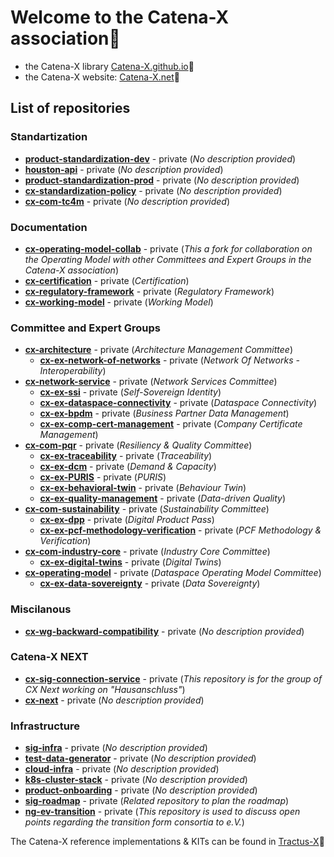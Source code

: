 # Welcome to the Catena-X association🙌

- the Catena-X library [Catena-X.github.io](https://catenax-ev.github.io/)🔗  
- the Catena-X website: [Catena-X.net](https://catena-x.net/en/)🔗

## List of repositories

### Standartization

- [**product-standardization-dev**](https://github.com/catenax-eV/product-standardization-dev) - private (*No description provided*)
- [**houston-api**](https://github.com/catenax-eV/houston-api) - private (*No description provided*)
- [**product-standardization-prod**](https://github.com/catenax-eV/product-standardization-prod) - private (*No description provided*)
- [**cx-standardization-policy**](https://github.com/catenax-eV/cx-standardization-policy) - private (*No description provided*)
- [**cx-com-tc4m**](https://github.com/catenax-eV/cx-com-tc4m) - private (*No description provided*)

### Documentation

- [**cx-operating-model-collab**](https://github.com/catenax-eV/cx-operating-model-collab) - private (*This a fork for collaboration on the Operating Model with other Committees and Expert Groups in the Catena-X association*)
- [**cx-certification**](https://github.com/catenax-eV/cx-certification) - private (*Certification*)
- [**cx-regulatory-framework**](https://github.com/catenax-eV/cx-regulatory-framework) - private (*Regulatory Framework*)
- [**cx-working-model**](https://github.com/catenax-eV/cx-working-model) - private (*Working Model*)

### Committee and Expert Groups

- [**cx-architecture**](https://github.com/catenax-eV/cx-architecture) - private (*Architecture Management Committee*)
  - [**cx-ex-network-of-networks**](https://github.com/catenax-eV/cx-ex-network-of-networks) - private (*Network Of Networks - Interoperability*)
- [**cx-network-service**](https://github.com/catenax-eV/cx-network-service) - private (*Network Services Committee*)
  - [**cx-ex-ssi**](https://github.com/catenax-eV/cx-ex-ssi) - private (*Self-Sovereign Identity*)
  - [**cx-ex-dataspace-connectivity**](https://github.com/catenax-eV/cx-ex-dataspace-connectivity) - private (*Dataspace Connectivity*)
  - [**cx-ex-bpdm**](https://github.com/catenax-eV/cx-ex-bpdm) - private (*Business Partner Data Management*)
  - [**cx-ex-comp-cert-management**](https://github.com/catenax-eV/cx-ex-comp-cert-management) - private (*Company Certificate Management*)
- [**cx-com-pqr**](https://github.com/catenax-eV/cx-com-pqr) - private (*Resiliency & Quality Committee*)
  - [**cx-ex-traceability**](https://github.com/catenax-eV/cx-ex-traceability) - private (*Traceability*)
  - [**cx-ex-dcm**](https://github.com/catenax-eV/cx-ex-dcm) - private (*Demand & Capacity*)
  - [**cx-ex-PURIS**](https://github.com/catenax-eV/cx-ex-PURIS) - private (*PURIS*)
  - [**cx-ex-behavioral-twin**](https://github.com/catenax-eV/cx-ex-behavioral-twin) - private (*Behaviour Twin*)
  - [**cx-ex-quality-management**](https://github.com/catenax-eV/cx-ex-quality-management) - private (*Data-driven Quality*)
- [**cx-com-sustainability**](https://github.com/catenax-eV/cx-com-sustainability) - private (*Sustainability Committee*)
  - [**cx-ex-dpp**](https://github.com/catenax-eV/cx-ex-dpp) - private (*Digital Product Pass*)
  - [**cx-ex-pcf-methodology-verification**](https://github.com/catenax-eV/cx-ex-pcf-methodology-verification) - private (*PCF Methodology & Verification*)
- [**cx-com-industry-core**](https://github.com/catenax-eV/cx-com-industry-core) - private (*Industry Core Committee*)
  - [**cx-ex-digital-twins**](https://github.com/catenax-eV/cx-ex-digital-twins) - private (*Digital Twins*)
- [**cx-operating-model**](https://github.com/catenax-eV/cx-operating-model) - private (*Dataspace Operating Model Committee*)
  - [**cx-ex-data-sovereignty**](https://github.com/catenax-eV/cx-ex-data-sovereignty) - private (*Data Sovereignty*)

### Miscilanous

- [**cx-wg-backward-compatibility**](https://github.com/catenax-eV/cx-wg-backward-compatibility) - private (*No description provided*)

### Catena-X NEXT

- [**cx-sig-connection-service**](https://github.com/catenax-eV/cx-sig-connection-service) - private (*This repository is for the group of CX Next working on "Hausanschluss"*)
- [**cx-next**](https://github.com/catenax-eV/cx-next) - private (*No description provided*)

### Infrastructure

- [**sig-infra**](https://github.com/catenax-eV/sig-infra) - private (*No description provided*)
- [**test-data-generator**](https://github.com/catenax-eV/test-data-generator) - private (*No description provided*)
- [**cloud-infra**](https://github.com/catenax-eV/cloud-infra) - private (*No description provided*)
- [**k8s-cluster-stack**](https://github.com/catenax-eV/k8s-cluster-stack) - private (*No description provided*)
- [**product-onboarding**](https://github.com/catenax-eV/product-onboarding) - private (*No description provided*)
- [**sig-roadmap**](https://github.com/catenax-eV/sig-roadmap) - private (*Related repository to plan the roadmap*)
- [**ng-ev-transition**](https://github.com/catenax-eV/ng-ev-transition) - private (*This repository is used to discuss open points regarding the transition form consortia to e.V.*)

The Catena-X reference implementations & KITs can be found in [Tractus-X](https://eclipse-tractusx.github.io/)🔗
